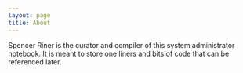 ```yaml
---
layout: page
title: About
---
```


Spencer Riner is the curator and compiler of this system administrator notebook. It is meant to store one liners and bits of code that can be referenced later. 
